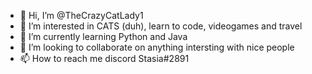 - 👋 Hi, I’m @TheCrazyCatLady1
- 👀 I’m interested in CATS (duh), learn to code, videogames and travel
- 🌱 I’m currently learning Python and Java
- 💞️ I’m looking to collaborate on anything intersting with nice people
- 📫 How to reach me discord Stasia#2891

<!---
TheCrazyCatLady1/TheCrazyCatLady1 is a ✨ special ✨ repository because its `README.md` (this file) appears on your GitHub profile.
You can click the Preview link to take a look at your changes.
--->

